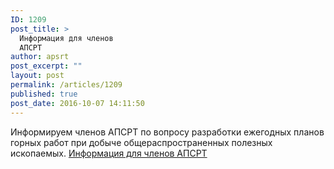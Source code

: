 ```yaml
---
ID: 1209
post_title: >
  Информация для членов
  АПСРТ
author: apsrt
post_excerpt: ""
layout: post
permalink: /articles/1209
published: true
post_date: 2016-10-07 14:11:50
---
```

Информируем членов АПСРТ по вопросу разработки ежегодных планов горных работ при добыче общераспространенных полезных ископаемых.
<a href="http://www.apsrt.ru/wp-content/uploads/2016/10/Информация.pdf">Информация для членов АПСРТ</a>